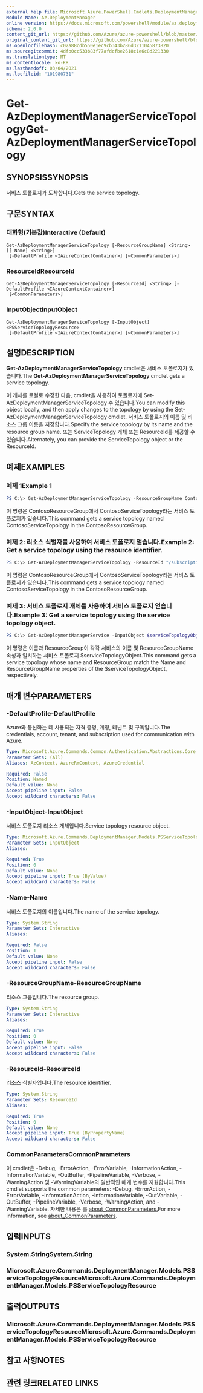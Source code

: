 ```yaml
---
external help file: Microsoft.Azure.PowerShell.Cmdlets.DeploymentManager.dll-Help.xml
Module Name: Az.DeploymentManager
online version: https://docs.microsoft.com/powershell/module/az.deploymentmanager/get-azdeploymentmanagerservicetopology
schema: 2.0.0
content_git_url: https://github.com/Azure/azure-powershell/blob/master/src/DeploymentManager/DeploymentManager/help/Get-AzDeploymentManagerServiceTopology.md
original_content_git_url: https://github.com/Azure/azure-powershell/blob/master/src/DeploymentManager/DeploymentManager/help/Get-AzDeploymentManagerServiceTopology.md
ms.openlocfilehash: c02a88cdb550e1ec9cb343b286d3211045873820
ms.sourcegitcommit: 4dfb0cc533b83f77afdcfbe2618c1e6c8d221330
ms.translationtype: MT
ms.contentlocale: ko-KR
ms.lasthandoff: 03/04/2021
ms.locfileid: "101980731"
---
```

# <span data-ttu-id="266d0-101">Get-AzDeploymentManagerServiceTopology</span><span class="sxs-lookup"><span data-stu-id="266d0-101">Get-AzDeploymentManagerServiceTopology</span></span>

## <span data-ttu-id="266d0-102">SYNOPSIS</span><span class="sxs-lookup"><span data-stu-id="266d0-102">SYNOPSIS</span></span>
<span data-ttu-id="266d0-103">서비스 토폴로지가 도착합니다.</span><span class="sxs-lookup"><span data-stu-id="266d0-103">Gets the service topology.</span></span>

## <span data-ttu-id="266d0-104">구문</span><span class="sxs-lookup"><span data-stu-id="266d0-104">SYNTAX</span></span>

### <span data-ttu-id="266d0-105">대화형(기본값)</span><span class="sxs-lookup"><span data-stu-id="266d0-105">Interactive (Default)</span></span>
```
Get-AzDeploymentManagerServiceTopology [-ResourceGroupName] <String> [[-Name] <String>]
 [-DefaultProfile <IAzureContextContainer>] [<CommonParameters>]
```

### <span data-ttu-id="266d0-106">ResourceId</span><span class="sxs-lookup"><span data-stu-id="266d0-106">ResourceId</span></span>
```
Get-AzDeploymentManagerServiceTopology [-ResourceId] <String> [-DefaultProfile <IAzureContextContainer>]
 [<CommonParameters>]
```

### <span data-ttu-id="266d0-107">InputObject</span><span class="sxs-lookup"><span data-stu-id="266d0-107">InputObject</span></span>
```
Get-AzDeploymentManagerServiceTopology [-InputObject] <PSServiceTopologyResource>
 [-DefaultProfile <IAzureContextContainer>] [<CommonParameters>]
```

## <span data-ttu-id="266d0-108">설명</span><span class="sxs-lookup"><span data-stu-id="266d0-108">DESCRIPTION</span></span>
<span data-ttu-id="266d0-109">**Get-AzDeploymentManagerServiceTopology** cmdlet은 서비스 토폴로지가 있습니다.</span><span class="sxs-lookup"><span data-stu-id="266d0-109">The **Get-AzDeploymentManagerServiceTopology** cmdlet gets a service topology.</span></span>

<span data-ttu-id="266d0-110">이 개체를 로컬로 수정한 다음, cmdlet을 사용하여 토폴로지에 Set-AzDeploymentManagerServiceTopology 수 있습니다.</span><span class="sxs-lookup"><span data-stu-id="266d0-110">You can modify this object locally, and then apply changes to the topology by using the Set-AzDeploymentManagerServiceTopology cmdlet.</span></span>
<span data-ttu-id="266d0-111">서비스 토폴로지의 이름 및 리소스 그룹 이름을 지정합니다.</span><span class="sxs-lookup"><span data-stu-id="266d0-111">Specify the service topology by its name and the resource group name.</span></span> <span data-ttu-id="266d0-112">또는 ServiceTopology 개체 또는 ResourceId를 제공할 수 있습니다.</span><span class="sxs-lookup"><span data-stu-id="266d0-112">Alternately, you can provide the ServiceTopology object or the ResourceId.</span></span>

## <span data-ttu-id="266d0-113">예제</span><span class="sxs-lookup"><span data-stu-id="266d0-113">EXAMPLES</span></span>

### <span data-ttu-id="266d0-114">예제 1</span><span class="sxs-lookup"><span data-stu-id="266d0-114">Example 1</span></span>
```powershell
PS C:\> Get-AzDeploymentManagerServiceTopology -ResourceGroupName ContosoResourceGroup -Name ContosoServiceTopology
```

<span data-ttu-id="266d0-115">이 명령은 ContosoResourceGroup에서 ContosoServiceTopology라는 서비스 토폴로지가 있습니다.</span><span class="sxs-lookup"><span data-stu-id="266d0-115">This command gets a service topology named ContosoServiceTopology in the ContosoResourceGroup.</span></span>

### <span data-ttu-id="266d0-116">예제 2: 리소스 식별자를 사용하여 서비스 토폴로지 얻습니다.</span><span class="sxs-lookup"><span data-stu-id="266d0-116">Example 2: Get a service topology using the resource identifier.</span></span>
```powershell
PS C:\> Get-AzDeploymentManagerServiceTopology -ResourceId "/subscriptions/subscriptionId/resourcegroups/ContosoResourceGroup/providers/Microsoft.DeploymentManager/serviceTopologies/ContosoServiceTopology"
```

<span data-ttu-id="266d0-117">이 명령은 ContosoResourceGroup에서 ContosoServiceTopology라는 서비스 토폴로지가 있습니다.</span><span class="sxs-lookup"><span data-stu-id="266d0-117">This command gets a service topology named ContosoServiceTopology in the ContosoResourceGroup.</span></span>

### <span data-ttu-id="266d0-118">예제 3: 서비스 토폴로지 개체를 사용하여 서비스 토폴로지 얻습니다.</span><span class="sxs-lookup"><span data-stu-id="266d0-118">Example 3: Get a service topology using the service topology object.</span></span>
```powershell
PS C:\> Get-AzDeploymentManagerService -InputObject $serviceTopologyObject
```

<span data-ttu-id="266d0-119">이 명령은 이름과 ResourceGroup이 각각 서비스의 이름 및 ResourceGroupName 속성과 일치하는 서비스 토폴로지 $serviceTopologyObject.</span><span class="sxs-lookup"><span data-stu-id="266d0-119">This command gets a service topology whose name and ResourceGroup match the Name and ResourceGroupName properties of the $serviceTopologyObject, respectively.</span></span>

## <span data-ttu-id="266d0-120">매개 변수</span><span class="sxs-lookup"><span data-stu-id="266d0-120">PARAMETERS</span></span>

### <span data-ttu-id="266d0-121">-DefaultProfile</span><span class="sxs-lookup"><span data-stu-id="266d0-121">-DefaultProfile</span></span>
<span data-ttu-id="266d0-122">Azure와 통신하는 데 사용되는 자격 증명, 계정, 테넌트 및 구독입니다.</span><span class="sxs-lookup"><span data-stu-id="266d0-122">The credentials, account, tenant, and subscription used for communication with Azure.</span></span>

```yaml
Type: Microsoft.Azure.Commands.Common.Authentication.Abstractions.Core.IAzureContextContainer
Parameter Sets: (All)
Aliases: AzContext, AzureRmContext, AzureCredential

Required: False
Position: Named
Default value: None
Accept pipeline input: False
Accept wildcard characters: False
```

### <span data-ttu-id="266d0-123">-InputObject</span><span class="sxs-lookup"><span data-stu-id="266d0-123">-InputObject</span></span>
<span data-ttu-id="266d0-124">서비스 토폴로지 리소스 개체입니다.</span><span class="sxs-lookup"><span data-stu-id="266d0-124">Service topology resource object.</span></span>

```yaml
Type: Microsoft.Azure.Commands.DeploymentManager.Models.PSServiceTopologyResource
Parameter Sets: InputObject
Aliases:

Required: True
Position: 0
Default value: None
Accept pipeline input: True (ByValue)
Accept wildcard characters: False
```

### <span data-ttu-id="266d0-125">-Name</span><span class="sxs-lookup"><span data-stu-id="266d0-125">-Name</span></span>
<span data-ttu-id="266d0-126">서비스 토폴로지의 이름입니다.</span><span class="sxs-lookup"><span data-stu-id="266d0-126">The name of the service topology.</span></span>

```yaml
Type: System.String
Parameter Sets: Interactive
Aliases:

Required: False
Position: 1
Default value: None
Accept pipeline input: False
Accept wildcard characters: False
```

### <span data-ttu-id="266d0-127">-ResourceGroupName</span><span class="sxs-lookup"><span data-stu-id="266d0-127">-ResourceGroupName</span></span>
<span data-ttu-id="266d0-128">리소스 그룹입니다.</span><span class="sxs-lookup"><span data-stu-id="266d0-128">The resource group.</span></span>

```yaml
Type: System.String
Parameter Sets: Interactive
Aliases:

Required: True
Position: 0
Default value: None
Accept pipeline input: False
Accept wildcard characters: False
```

### <span data-ttu-id="266d0-129">-ResourceId</span><span class="sxs-lookup"><span data-stu-id="266d0-129">-ResourceId</span></span>
<span data-ttu-id="266d0-130">리소스 식별자입니다.</span><span class="sxs-lookup"><span data-stu-id="266d0-130">The resource identifier.</span></span>

```yaml
Type: System.String
Parameter Sets: ResourceId
Aliases:

Required: True
Position: 0
Default value: None
Accept pipeline input: True (ByPropertyName)
Accept wildcard characters: False
```

### <span data-ttu-id="266d0-131">CommonParameters</span><span class="sxs-lookup"><span data-stu-id="266d0-131">CommonParameters</span></span>
<span data-ttu-id="266d0-132">이 cmdlet은 -Debug, -ErrorAction, -ErrorVariable, -InformationAction, -InformationVariable, -OutBuffer, -PipelineVariable, -Verbose, -WarningAction 및 -WarningVariable의 일반적인 매개 변수를 지원합니다.</span><span class="sxs-lookup"><span data-stu-id="266d0-132">This cmdlet supports the common parameters: -Debug, -ErrorAction, -ErrorVariable, -InformationAction, -InformationVariable, -OutVariable, -OutBuffer, -PipelineVariable, -Verbose, -WarningAction, and -WarningVariable.</span></span> <span data-ttu-id="266d0-133">자세한 내용은 를 [about_CommonParameters.](http://go.microsoft.com/fwlink/?LinkID=113216)</span><span class="sxs-lookup"><span data-stu-id="266d0-133">For more information, see [about_CommonParameters](http://go.microsoft.com/fwlink/?LinkID=113216).</span></span>

## <span data-ttu-id="266d0-134">입력</span><span class="sxs-lookup"><span data-stu-id="266d0-134">INPUTS</span></span>

### <span data-ttu-id="266d0-135">System.String</span><span class="sxs-lookup"><span data-stu-id="266d0-135">System.String</span></span>

### <span data-ttu-id="266d0-136">Microsoft.Azure.Commands.DeploymentManager.Models.PSServiceTopologyResource</span><span class="sxs-lookup"><span data-stu-id="266d0-136">Microsoft.Azure.Commands.DeploymentManager.Models.PSServiceTopologyResource</span></span>

## <span data-ttu-id="266d0-137">출력</span><span class="sxs-lookup"><span data-stu-id="266d0-137">OUTPUTS</span></span>

### <span data-ttu-id="266d0-138">Microsoft.Azure.Commands.DeploymentManager.Models.PSServiceTopologyResource</span><span class="sxs-lookup"><span data-stu-id="266d0-138">Microsoft.Azure.Commands.DeploymentManager.Models.PSServiceTopologyResource</span></span>

## <span data-ttu-id="266d0-139">참고 사항</span><span class="sxs-lookup"><span data-stu-id="266d0-139">NOTES</span></span>

## <span data-ttu-id="266d0-140">관련 링크</span><span class="sxs-lookup"><span data-stu-id="266d0-140">RELATED LINKS</span></span>
